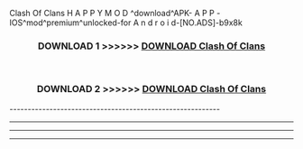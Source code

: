  Clash Of Clans  H A P P Y M O D ^download^APK- A P P -IOS^mod^premium^unlocked-for A n d r o i d-[NO.ADS]-b9x8k



<div align="center">

<h3>DOWNLOAD 1 >>>>>> <a href="https://en-mod.web.app/?en= Clash Of Clans ">DOWNLOAD Clash Of Clans  </a></h3><br>

<h3>DOWNLOAD 2 >>>>>> <a href="https://en-mod.web.app/?en= Clash Of Clans ">DOWNLOAD Clash Of Clans  </a></h3>

</div>
----------------------------------------------------------

----------------------------------------------------------

----------------------------------------------------------

----------------------------------------------------------




